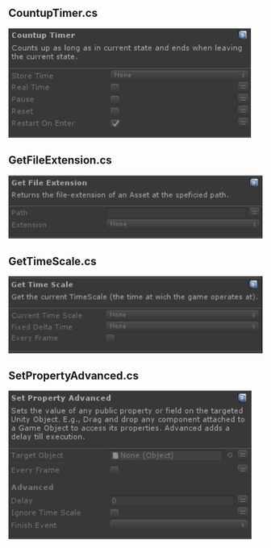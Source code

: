 ## CountupTimer.cs
![Image](/Screenshots/Actions/CountupTimer.png)

## GetFileExtension.cs
![Image](/Screenshots/Actions/GetFileExtension.png)

## GetTimeScale.cs
![Image](/Screenshots/Actions/GetTimeScale.png)

## SetPropertyAdvanced.cs
![Image](/Screenshots/Actions/SetPropertyAdvanced.png)